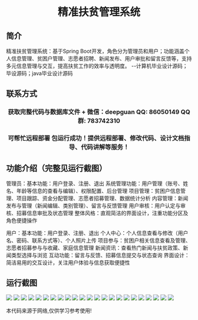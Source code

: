 <p><h1 align="center">精准扶贫管理系统</h1></p>

## 简介
精准扶贫管理系统：基于Spring Boot开发，角色分为管理员和用户；功能涵盖个人信息管理、贫困户管理、志愿者招聘、新闻发布、用户审批和留言反馈等，支持多元信息管理与交互，提高扶贫工作的效率与透明度。    --计算机毕业设计源码；毕设源码；java毕业设计源码


## 联系方式
<p><h3 align="center">获取完整代码与数据库文件 + 微信：deepguan QQ: 86050149 QQ群: 783742310</h3></p>
<p><h3 align="center">可帮忙远程部署 包运行成功！提供远程部署、修改代码、设计文档指导、代码讲解等服务！</h3></p>

## 功能介绍（完整见运行截图）
管理员：基本功能：用户登录、注册、退出 系统管理功能：用户管理（账号、姓名、年龄等信息的查看与编辑）、权限配置、后台管理 项目管理：贫困户信息管理、项目跟踪、资金分配管理、志愿者招募管理、数据统计分析 内容管理：新闻发布与管理（新闻编辑、类别管理）、留言与反馈管理 用户审核：用户认定与审核、招募信息审批及状态管理 整体风格：直观简洁的界面设计，注重功能分区及角色便捷操作

用户：基本功能：用户登录、注册、退出 个人中心：个人信息查看与修改（用户名、密码、联系方式等）、个人照片上传 项目参与：贫困户相关信息查看及管理、志愿者招募参与与收藏、家庭信息管理 新闻资讯：查看热门新闻与扶贫政策、新闻类型选择与浏览 互动功能：留言与反馈、招募信息提交与状态查询 界面设计：简洁易用的交互设计，关注用户体验与信息获取便捷性


## 运行截图
![](img/001.jpg)
![](img/002.jpg)
![](img/003.jpg)
![](img/004.jpg)
![](img/005.jpg)
![](img/006.jpg)
![](img/007.jpg)
![](img/008.jpg)
![](img/009.jpg)
![](img/010.jpg)
![](img/011.jpg)
![](img/012.jpg)
![](img/013.jpg)
![](img/014.jpg)
![](img/015.jpg)
![](img/016.jpg)
![](img/017.jpg)
![](img/018.jpg)
![](img/019.jpg)
![](img/020.jpg)
![](img/021.jpg)
![](img/022.jpg)
![](img/023.jpg)

<p>本代码来源于网络,仅供学习参考使用!</p>
